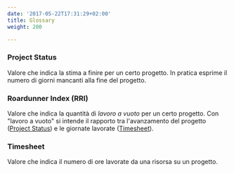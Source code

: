 ```yaml
---
date: '2017-05-22T17:31:29+02:00'
title: Glossary
weight: 200 

---
```

### Project Status
Valore che indica la stima a finire per un certo progetto. In pratica esprime il numero di giorni mancanti alla fine del progetto.

### Roardunner Index (RRI)
Valore che indica la quantità di *lavoro a vuoto* per un certo progetto. Con "lavoro a vuoto" si intende il rapporto tra l'avanzamento del progetto ([Project Status](/glossary/index/#project-status)) e le giornate lavorate ([Timesheet](/glossary/index/#timesheet)).

### Timesheet
Valore che indica il numero di ore lavorate da una risorsa su un progetto. 


